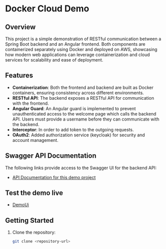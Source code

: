 # Docker Cloud Demo

## Overview

This project is a simple demonstration of RESTful communication between a Spring Boot backend and an Angular frontend. Both components are containerized separately using Docker and deployed on AWS, showcasing how modern web applications can leverage containerization and cloud services for scalability and ease of deployment.

## Features

- **Containerization**: Both the frontend and backend are built as Docker containers, ensuring consistency across different environments.
- **RESTful API**: The backend exposes a RESTful API for communication with the frontend.
- **Angular Guard**: An Angular guard is implemented to prevent unauthenticated access to the welcome page which calls the backend API. Users must provide a username before they can communicate with the backend.
- **Interceptor**: In order to add token to the outgoing requests.
- **OAuth2**: Added authorization service (keycloak) for security and account management.

## Swagger API Documentation

The following links provide access to the Swagger UI for the backend API:

- [API Documentation for this demo project](http://107.22.12.230:8080/swagger-ui.html)

## Test the demo live
- [DemoUi](http://107.22.12.230)


## Getting Started

1. Clone the repository:
   ```bash
   git clone <repository-url>
